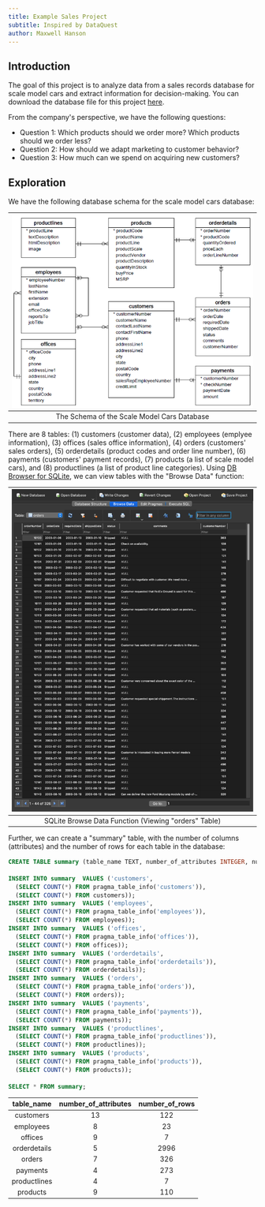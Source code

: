 ```yaml
---
title: Example Sales Project
subtitle: Inspired by DataQuest
author: Maxwell Hanson
---
```


## Introduction

The goal of this project is to analyze data from a sales records database for scale model cars and extract information for decision-making. You can download the database file for this project [here](https://dq-content.s3.amazonaws.com/600/stores.db). 

From the company's perspective, we have the following questions:
- Question 1: Which products should we order more? Which products should we order less?
- Question 2: How should we adapt marketing to customer behavior?
- Question 3: How much can we spend on acquiring new customers?

## Exploration

We have the following database schema for the scale model cars database:

| ![Scale Model Cars Database Schema](/assets/img/storesdb_schema.png) |
| :------------------------------------------------------------------: |
| The Schema of the Scale Model Cars Database                          |

There are 8 tables: (1) customers (customer data), (2) employees (emplyee information), (3) offices (sales office information), (4) orders (customers' sales orders), (5) orderdetails (product codes and order line number), (6) payments (customers' payment records), (7) products (a list of scale model cars), and (8) productlines (a list of product line categories). Using [DB Browser for SQLite](https://sqlitebrowser.org/dl/), we can view tables with the "Browse Data" function:

| ![SQLite Browse Data Function](/assets/img/sqlite-browse-data.png) |
| :----------------------------------------------------------------: |
| SQLite Browse Data Function (Viewing "orders" Table)               |

Further, we can create a "summary" table, with the number of columns (attributes) and the number of rows for each table in the database:

```SQL
CREATE TABLE summary (table_name TEXT, number_of_attributes INTEGER, number_of_rows INTEGER)

INSERT INTO summary  VALUES ('customers',
  (SELECT COUNT(*) FROM pragma_table_info('customers')),
  (SELECT COUNT(*) FROM customers));
INSERT INTO summary  VALUES ('employees',
  (SELECT COUNT(*) FROM pragma_table_info('employees')),
  (SELECT COUNT(*) FROM employees));
INSERT INTO summary  VALUES ('offices',
  (SELECT COUNT(*) FROM pragma_table_info('offices')),
  (SELECT COUNT(*) FROM offices));
INSERT INTO summary  VALUES ('orderdetails',
  (SELECT COUNT(*) FROM pragma_table_info('orderdetails')),
  (SELECT COUNT(*) FROM orderdetails));
INSERT INTO summary  VALUES ('orders',
  (SELECT COUNT(*) FROM pragma_table_info('orders')),
  (SELECT COUNT(*) FROM orders));
INSERT INTO summary  VALUES ('payments',
  (SELECT COUNT(*) FROM pragma_table_info('payments')),
  (SELECT COUNT(*) FROM payments));
INSERT INTO summary  VALUES ('productlines',
  (SELECT COUNT(*) FROM pragma_table_info('productlines')),
  (SELECT COUNT(*) FROM productlines));
INSERT INTO summary  VALUES ('products',
  (SELECT COUNT(*) FROM pragma_table_info('products')),
  (SELECT COUNT(*) FROM products));

SELECT * FROM summary;
```
| table_name       | number_of_attributes | number_of_rows  |
| :--------------: | :------------------: | :-------------: |
| customers        | 13                   | 122             |
| employees        | 8                    | 23              |
| offices          | 9                    | 7               |
| orderdetails     | 5                    | 2996            |
| orders           | 7                    | 326             |
| payments         | 4                    | 273             |
| productlines     | 4                   | 7               |
| products         | 9                    | 110             |
